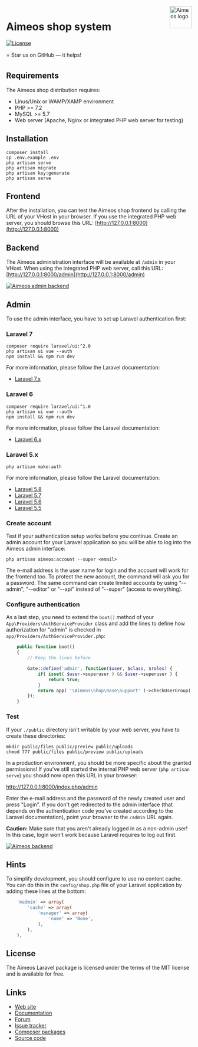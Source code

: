 <a href="https://aimeos.org/">
    <img src="https://aimeos.org/fileadmin/template/icons/logo.png" alt="Aimeos logo" title="Aimeos" align="right" height="60" />
</a>

# Aimeos shop system

[![License](https://poser.pugx.org/aimeos/aimeos/license.svg)](https://packagist.org/packages/aimeos/aimeos)

:star: Star us on GitHub — it helps!

## Requirements

The Aimeos shop distribution requires:
- Linus/Unix or WAMP/XAMP environment
- PHP >= 7.2
- MySQL >= 5.7
- Web server (Apache, Nginx or integrated PHP web server for testing)


## Installation

```
composer install
cp .env.example .env
php artisan serve
php artisan migrate
php artisan key:generate
php artisan serve
```


## Frontend

After the installation, you can test the Aimeos shop frontend by calling the URL of your
VHost in your browser. If you use the integrated PHP web server, you should browse
this URL: [http://127.0.0.1:8000](http://127.0.0.1:8000)

## Backend

The Aimeos administration interface will be available at `/admin` in your VHost. When using
the integrated PHP web server, call this URL: [http://127.0.0.1:8000/admin](http://127.0.0.1:8000/admin)

[![Aimeos admin backend](https://aimeos.org/fileadmin/aimeos.org/images/aimeos-backend.png)](http://admin.demo.aimeos.org/)

## Admin

To use the admin interface, you have to set up Laravel authentication first:

### Laravel 7

```
composer require laravel/ui:^2.0
php artisan ui vue --auth
npm install && npm run dev
```

For more information, please follow the Laravel documentation:
* [Laravel 7.x](https://laravel.com/docs/7.x/authentication)

### Laravel 6

```
composer require laravel/ui:^1.0
php artisan ui vue --auth
npm install && npm run dev
```

For more information, please follow the Laravel documentation:
* [Laravel 6.x](https://laravel.com/docs/6.x/authentication)

### Laravel 5.x

```php artisan make:auth```

For more information, please follow the Laravel documentation:
* [Laravel 5.8](https://laravel.com/docs/5.8/authentication)
* [Laravel 5.7](https://laravel.com/docs/5.7/authentication)
* [Laravel 5.6](https://laravel.com/docs/5.6/authentication)
* [Laravel 5.5](https://laravel.com/docs/5.5/authentication)

### Create account

Test if your authentication setup works before you continue. Create an admin account
for your Laravel application so you will be able to log into the Aimeos admin interface:

```php artisan aimeos:account --super <email>```

The e-mail address is the user name for login and the account will work for the
frontend too. To protect the new account, the command will ask you for a password.
The same command can create limited accounts by using "--admin", "--editor" or "--api"
instead of "--super" (access to everything).

### Configure authentication

As a last step, you need to extend the `boot()` method of your
`App\Providers\AuthServiceProvider` class and add the lines to define how
authorization for "admin" is checked in `app/Providers/AuthServiceProvider.php`:

```php
    public function boot()
    {
        // Keep the lines before

        Gate::define('admin', function($user, $class, $roles) {
            if( isset( $user->superuser ) && $user->superuser ) {
                return true;
            }
            return app( '\Aimeos\Shop\Base\Support' )->checkUserGroup( $user, $roles );
        });
    }
```

### Test

If your `./public` directory isn't writable by your web server, you have to create these
directories:
```
mkdir public/files public/preview public/uploads
chmod 777 public/files public/preview public/uploads
```

In a production environment, you should be more specific about the granted permissions!
If you've still started the internal PHP web server (`php artisan serve`)
you should now open this URL in your browser:

http://127.0.0.1:8000/index.php/admin

Enter the e-mail address and the password of the newly created user and press "Login".
If you don't get redirected to the admin interface (that depends on the authentication
code you've created according to the Laravel documentation), point your browser to the
`/admin` URL again.

**Caution:** Make sure that you aren't already logged in as a non-admin user! In this
case, login won't work because Laravel requires to log out first.

[![Aimeos backend](https://aimeos.org/fileadmin/aimeos.org/images/aimeos-backend.png)](http://127.0.0.1:8000/index.php/admin)

## Hints

To simplify development, you should configure to use no content cache. You can
do this in the `config/shop.php` file of your Laravel application by adding
these lines at the bottom:

```php
    'madmin' => array(
        'cache' => array(
            'manager' => array(
                'name' => 'None',
            ),
        ),
    ),
```

## License

The Aimeos Laravel package is licensed under the terms of the MIT license and
is available for free.

## Links

* [Web site](https://aimeos.org/Laravel)
* [Documentation](https://aimeos.org/docs/Laravel)
* [Forum](https://aimeos.org/help/laravel-package-f18/)
* [Issue tracker](https://github.com/aimeos/aimeos-laravel/issues)
* [Composer packages](https://packagist.org/packages/aimeos/aimeos-laravel)
* [Source code](https://github.com/aimeos/aimeos-laravel)
